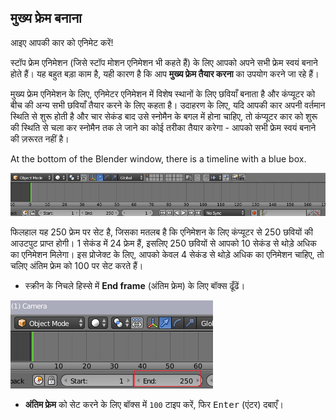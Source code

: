## मुख्य फ्रेम बनाना

आइए आपकी कार को एनिमेट करें!

स्टॉप फ्रेम एनिमेशन (जिसे स्टॉप मोशन एनिमेशन भी कहते हैं) के लिए आपको अपने सभी फ्रेम स्वयं बनाने होते हैं। यह बहुत बड़ा काम है, यही कारण है कि आप **मुख्य फ्रेम तैयार करना** का उपयोग करने जा रहे हैं।

मुख्य फ्रेम एनिमेशन के लिए, एनिमेटर एनिमेशन में विशेष स्थानों के लिए छवियाँ बनाता है और कंप्यूटर को बीच की अन्य सभी छवियाँ तैयार करने के लिए कहता है। उदाहरण के लिए, यदि आपकी कार अपनी वर्तमान स्थिति से शुरू होती है और चार सेकंड बाद उसे स्नोमैन के बगल में होना चाहिए, तो कंप्यूटर कार को शुरू की स्थिति से चला कर स्नोमैन तक ले जाने का कोई तरीका तैयार करेगा - आपको सभी फ्रेम स्वयं बनाने की ज़रूरत नहीं है।

At the bottom of the Blender window, there is a timeline with a blue box.

![टाइमलाइन](images/blender-timeline.png)

फिलहाल यह 250 फ्रेम पर सेट है, जिसका मतलब है कि एनिमेशन के लिए कंप्यूटर से 250 छवियों की आउटपुट प्राप्त होगी। 1 सेकंड में 24 फ्रेम हैं, इसलिए 250 छवियों से आपको 10 सेकंड से थोड़े अधिक का एनिमेशन मिलेगा। इस प्रोजेक्ट के लिए, आपको केवल 4 सेकंड से थोड़े अधिक का एनिमेशन चाहिए, तो चलिए अंतिम फ्रेम को 100 पर सेट करते हैं।

+ स्क्रीन के निचले हिस्से में **End frame** (अंतिम फ्रेम) के लिए बॉक्स ढूँढें।

![अंतिम फ्रेम](images/end-frame.png)

+ **अंतिम फ्रेम** को सेट करने के लिए बॉक्स में `100` टाइप करें, फिर <kbd>Enter</kbd> (एंटर) दबाएँ।